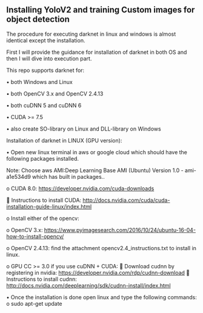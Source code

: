 ## Installing YoloV2 and training Custom images for object detection
The procedure for executing darknet in linux and windows is almost identical except the installation.

First I will provide the guidance for installation of darknet in both OS and then I will dive into execution part.

This repo supports darknet for:

•	both Windows and Linux

•	both OpenCV 3.x and OpenCV 2.4.13

•	both cuDNN 5 and cuDNN 6

•	CUDA >= 7.5

•	also create SO-library on Linux and DLL-library on Windows

Installation of darknet in LINUX (GPU version):

•	Open new linux terminal in aws or google cloud which should have the following packages installed.

Note: Choose aws AMI:Deep Learning Base AMI (Ubuntu) Version 1.0 - ami-a1e534d9 which has built in packages..

  o	CUDA 8.0: https://developer.nvidia.com/cuda-downloads

  	Instructions to install CUDA: http://docs.nvidia.com/cuda/cuda-installation-guide-linux/index.html

  o	Install either of the opencv:

  o	OpenCV 3.x: https://www.pyimagesearch.com/2016/10/24/ubuntu-16-04-how-to-install-opencv/

o	OpenCV 2.4.13: find the attachment opencv2.4_instructions.txt to install in linux.

 
o	GPU CC >= 3.0 if you use cuDNN + CUDA: 
	Download cudnn by registering in nvidia: https://developer.nvidia.com/rdp/cudnn-download
	Instructions to install cudnn: http://docs.nvidia.com/deeplearning/sdk/cudnn-install/index.html

•	Once the installation is done open linux and type the following commands:
o	sudo apt-get update
